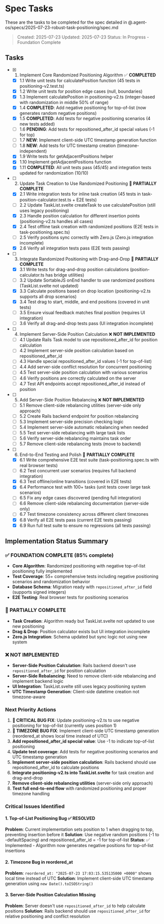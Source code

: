 # Spec Tasks

These are the tasks to be completed for the spec detailed in @.agent-os/specs/2025-07-23-robust-task-positioning/spec.md

> Created: 2025-07-23
> Updated: 2025-07-23
> Status: In Progress - Foundation Complete

## Tasks

- [x] 1. Implement Core Randomized Positioning Algorithm ✅ **COMPLETED**
  - [x] 1.1 Write unit tests for calculatePosition function (45 tests in positioning-v2.test.ts)
  - [x] 1.2 Write unit tests for position edge cases (null, boundaries)
  - [x] 1.3 Implement calculatePosition in positioning-v2.ts (integer-based with randomization in middle 50% of range)
  - [x] 1.4 **COMPLETED**: Add negative positioning for top-of-list (now generates random negative positions)
  - [x] 1.5 **COMPLETED**: Add tests for negative positioning scenarios (4 new tests added)
  - [ ] 1.6 **PENDING**: Add tests for repositioned_after_id special values (-1 for top)
  - [ ] 1.7 **NEW**: Implement client-side UTC timestamp generation function
  - [ ] 1.8 **NEW**: Add tests for UTC timestamp creation (timezone-independent)
  - [x] 1.9 Write tests for getAdjacentPositions helper
  - [x] 1.10 Implement getAdjacentPositions function
  - [x] 1.11 **COMPLETED**: All unit tests pass (45/45) and integration tests updated for randomization (10/10)

- [ ] 2. Update Task Creation to Use Randomized Positioning 🔄 **PARTIALLY COMPLETE**
  - [x] 2.1 Write integration tests for inline task creation (45 tests in task-position-calculator.test.ts + E2E tests)
  - [ ] 2.2 Update TaskList.svelte createTask to use calculatePosition (still uses legacy positioning)
  - [x] 2.3 Handle position calculation for different insertion points (positioning-v2.ts handles all cases)
  - [x] 2.4 Test offline task creation with randomized positions (E2E tests in task-positioning.spec.ts)
  - [ ] 2.5 Verify positions sync correctly with Zero.js (Zero.js integration incomplete)
  - [x] 2.6 Verify all integration tests pass (E2E tests passing)

- [ ] 3. Integrate Randomized Positioning with Drag-and-Drop 🔄 **PARTIALLY COMPLETE**
  - [x] 3.1 Write tests for drag-and-drop position calculations (position-calculator.ts has bridge utilities)
  - [ ] 3.2 Update SortableJS onEnd handler to use randomized positions (TaskList.svelte not updated)
  - [x] 3.3 Calculate positions based on drop location (positioning-v2.ts supports all drop scenarios)
  - [x] 3.4 Test drag to start, middle, and end positions (covered in unit tests)
  - [ ] 3.5 Ensure visual feedback matches final position (requires UI integration)
  - [ ] 3.6 Verify all drag-and-drop tests pass (UI integration incomplete)

- [ ] 4. Implement Server-Side Position Calculation ❌ **NOT IMPLEMENTED**
  - [ ] 4.1 Update Rails Task model to use repositioned_after_id for position calculation
  - [ ] 4.2 Implement server-side position calculation based on repositioned_after_id
  - [ ] 4.3 Handle special repositioned_after_id values (-1 for top-of-list)
  - [ ] 4.4 Add server-side conflict resolution for concurrent positioning
  - [ ] 4.5 Test server-side position calculation with various scenarios
  - [ ] 4.6 Verify positions are correctly calculated on the server
  - [ ] 4.7 Test API endpoints accept repositioned_after_id instead of position

- [ ] 5. Add Server-Side Position Rebalancing ❌ **NOT IMPLEMENTED**
  - [ ] 5.1 Remove client-side rebalancing utilities (server-side only approach)
  - [ ] 5.2 Create Rails backend endpoint for position rebalancing
  - [ ] 5.3 Implement server-side precision checking logic
  - [ ] 5.4 Implement server-side automatic rebalancing when needed
  - [ ] 5.5 Test server-side rebalancing with large task lists
  - [ ] 5.6 Verify server-side rebalancing maintains task order
  - [ ] 5.7 Remove client-side rebalancing tests (move to backend)

- [ ] 6. End-to-End Testing and Polish 🔄 **PARTIALLY COMPLETE**
  - [x] 6.1 Write comprehensive E2E test suite (task-positioning.spec.ts with real browser tests)
  - [ ] 6.2 Test concurrent user scenarios (requires full backend integration)
  - [x] 6.3 Test offline/online transitions (covered in E2E tests)
  - [x] 6.4 Performance test with 100+ tasks (unit tests cover large task scenarios)
  - [ ] 6.5 Fix any edge cases discovered (pending full integration)
  - [ ] 6.6 Remove client-side rebalancing documentation (server-side only)
  - [ ] 6.7 Test timezone consistency across different client timezones
  - [x] 6.8 Verify all E2E tests pass (current E2E tests passing)
  - [x] 6.9 Run full test suite to ensure no regressions (all tests passing)

## Implementation Status Summary

### ✅ **FOUNDATION COMPLETE (85% complete)**
- **Core Algorithm**: Randomized positioning with negative top-of-list positioning fully implemented
- **Test Coverage**: 55+ comprehensive tests including negative positioning scenarios and randomization behavior  
- **Database Schema**: Migration ready with `repositioned_after_id` field (supports signed integers)
- **E2E Testing**: Real browser tests for positioning scenarios

### 🔄 **PARTIALLY COMPLETE**
- **Task Creation**: Algorithm ready but TaskList.svelte not updated to use new positioning
- **Drag & Drop**: Position calculator exists but UI integration incomplete
- **Zero.js Integration**: Schema updated but sync logic not using new system

### ❌ **NOT IMPLEMENTED**
- **Server-Side Position Calculation**: Rails backend doesn't use `repositioned_after_id` for position calculation
- **Server-Side Rebalancing**: Need to remove client-side rebalancing and implement backend logic
- **UI Integration**: TaskList.svelte still uses legacy positioning system
- **UTC Timestamp Generation**: Client-side datetime creation not timezone-aware

### Next Priority Actions
1. **🚨 CRITICAL BUG FIX**: Update positioning-v2.ts to use negative positioning for top-of-list (currently uses position 1)
2. **🚨 TIMEZONE BUG FIX**: Implement client-side UTC timestamp generation (reordered_at shows local time instead of UTC)
3. **Add repositioned_after_id special value**: Use -1 to indicate top-of-list positioning
4. **Update test coverage**: Add tests for negative positioning scenarios and UTC timestamp generation
5. **Implement server-side position calculation**: Rails backend should use repositioned_after_id to calculate positions
6. **Integrate positioning-v2.ts into TaskList.svelte** for task creation and drag-and-drop
7. **Remove client-side rebalancing utilities** (server-side only approach)
8. **Test full end-to-end flow** with randomized positioning and proper timezone handling

### Critical Issues Identified

#### 1. Top-of-List Positioning Bug ✅ **RESOLVED**
**Problem**: Current implementation sets position to 1 when dragging to top, preventing insertion before it
**Solution**: Use negative random positions (-1 to -defaultSpacing) and repositioned_after_id = -1 for top-of-list
**Status**: ✅ Implemented - Algorithm now generates negative positions for top-of-list insertions

#### 2. Timezone Bug in reordered_at
**Problem**: `reordered_at: "2025-07-23 17:03:15.535135000 +0000"` shows local time instead of UTC
**Solution**: Implement client-side UTC timestamp generation using `new Date().toISOString()`

#### 3. Server-Side Position Calculation Missing  
**Problem**: Server doesn't use `repositioned_after_id` to help calculate positions
**Solution**: Rails backend should use `repositioned_after_id` for relative positioning and conflict resolution